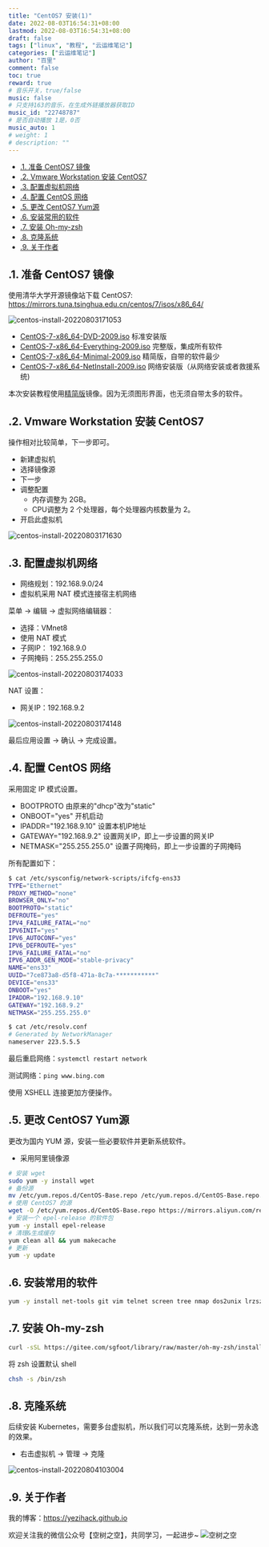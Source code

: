 ```yaml
---
title: "CentOS7 安装(1)"
date: 2022-08-03T16:54:31+08:00
lastmod: 2022-08-03T16:54:31+08:00
draft: false
tags: ["linux", "教程", "云运维笔记"]
categories: ["云运维笔记"]
author: "百里"
comment: false
toc: true
reward: true
# 音乐开关，true/false
music: false
# 只支持163的音乐，在生成外链播放器获取ID
music_id: "22748787"
# 是否自动播放 1是，0否
music_auto: 1
# weight: 1
# description: ""
---
```

<!-- TOC -->

- [.1. 准备 CentOS7 镜像](#1-准备-centos7-镜像)
- [.2. Vmware Workstation 安装 CentOS7](#2-vmware-workstation-安装-centos7)
- [.3. 配置虚拟机网络](#3-配置虚拟机网络)
- [.4. 配置 CentOS 网络](#4-配置-centos-网络)
- [.5. 更改 CentOS7 Yum源](#5-更改-centos7-yum源)
- [.6. 安装常用的软件](#6-安装常用的软件)
- [.7. 安装 Oh-my-zsh](#7-安装-oh-my-zsh)
- [.8. 克隆系统](#8-克隆系统)
- [.9. 关于作者](#9-关于作者)

<!-- /TOC -->

## .1. 准备 CentOS7 镜像

使用清华大学开源镜像站下载 CentOS7: <https://mirrors.tuna.tsinghua.edu.cn/centos/7/isos/x86_64/>

![centos-install-20220803171053](https://cdn.jsdelivr.net/gh/yezihack/assets/b/centos-install-20220803171053)

- [CentOS-7-x86_64-DVD-2009.iso](https://mirrors.tuna.tsinghua.edu.cn/centos/7/isos/x86_64/CentOS-7-x86_64-DVD-2009.iso) 标准安装版
- [CentOS-7-x86_64-Everything-2009.iso](https://mirrors.tuna.tsinghua.edu.cn/centos/7/isos/x86_64/CentOS-7-x86_64-Everything-2009.iso) 完整版，集成所有软件
- [CentOS-7-x86_64-Minimal-2009.iso](https://mirrors.tuna.tsinghua.edu.cn/centos/7/isos/x86_64/CentOS-7-x86_64-Minimal-2009.iso) 精简版，自带的软件最少
- [CentOS-7-x86_64-NetInstall-2009.iso](https://mirrors.tuna.tsinghua.edu.cn/centos/7/isos/x86_64/CentOS-7-x86_64-NetInstall-2009.iso)  网络安装版（从网络安装或者救援系统)

本次安装教程使用[精简版](https://mirrors.tuna.tsinghua.edu.cn/centos/7/isos/x86_64/CentOS-7-x86_64-Minimal-2009.iso)镜像。因为无须图形界面，也无须自带太多的软件。

## .2. Vmware Workstation 安装 CentOS7

操作相对比较简单，下一步即可。

- 新建虚拟机
- 选择镜像源
- 下一步
- 调整配置
  - 内存调整为 2GB。
  - CPU调整为 2 个处理器，每个处理器内核数量为 2。
- 开启此虚拟机

![centos-install-20220803171630](https://cdn.jsdelivr.net/gh/yezihack/assets/b/centos-install-20220803171630)

## .3. 配置虚拟机网络

- 网络规划：192.168.9.0/24
- 虚拟机采用 NAT 模式连接宿主机网络

菜单 -> 编辑 -> 虚拟网络编辑器：

- 选择：VMnet8
- 使用 NAT 模式
- 子网IP： 192.168.9.0
- 子网掩码：255.255.255.0

![centos-install-20220803174033](https://cdn.jsdelivr.net/gh/yezihack/assets/b/centos-install-20220803174033)

NAT 设置：

- 网关IP：192.168.9.2

![centos-install-20220803174148](https://cdn.jsdelivr.net/gh/yezihack/assets/b/centos-install-20220803174148)

最后应用设置 -> 确认 -> 完成设置。

## .4. 配置 CentOS 网络

采用固定 IP 模式设置。

- BOOTPROTO 由原来的"dhcp"改为"static"
- ONBOOT="yes" 开机启动
- IPADDR="192.168.9.10" 设置本机IP地址
- GATEWAY="192.168.9.2" 设置网关IP，即上一步设置的网关IP
- NETMASK="255.255.255.0" 设置子网掩码，即上一步设置的子网掩码

所有配置如下：

```sh
$ cat /etc/sysconfig/network-scripts/ifcfg-ens33 
TYPE="Ethernet"
PROXY_METHOD="none"
BROWSER_ONLY="no"
BOOTPROTO="static"
DEFROUTE="yes"
IPV4_FAILURE_FATAL="no"
IPV6INIT="yes"
IPV6_AUTOCONF="yes"
IPV6_DEFROUTE="yes"
IPV6_FAILURE_FATAL="no"
IPV6_ADDR_GEN_MODE="stable-privacy"
NAME="ens33"
UUID="7ce873a8-d5f8-471a-8c7a-***********"
DEVICE="ens33"
ONBOOT="yes"
IPADDR="192.168.9.10"
GATEWAY="192.168.9.2"
NETMASK="255.255.255.0"

$ cat /etc/resolv.conf 
# Generated by NetworkManager
nameserver 223.5.5.5
```

最后重启网络：`systemctl restart network`

测试网络：`ping www.bing.com`

使用 XSHELL 连接更加方便操作。

## .5. 更改 CentOS7 Yum源

更改为国内 YUM 源，安装一些必要软件并更新系统软件。

- 采用阿里镜像源

```sh
# 安装 wget 
sudo yum -y install wget
# 备份源
mv /etc/yum.repos.d/CentOS-Base.repo /etc/yum.repos.d/CentOS-Base.repo.backup
# 使用 CentOS7 的源
wget -O /etc/yum.repos.d/CentOS-Base.repo https://mirrors.aliyun.com/repo/Centos-7.repo
# 安装一个 epel-release 的软件包
yum -y install epel-release
# 清理&生成缓存
yum clean all && yum makecache
# 更新
yum -y update
```

## .6. 安装常用的软件

```sh
yum -y install net-tools git vim telnet screen tree nmap dos2unix lrzsz nc lsof wget tcpdump htop iftop iotop sysstat nethogs ipvsadm chrony  ipvsadm bridge-utils
```

## .7. 安装 Oh-my-zsh

```sh
curl -sSL https://gitee.com/sgfoot/library/raw/master/oh-my-zsh/install.sh |bash
```

将 zsh 设置默认 shell

```sh
chsh -s /bin/zsh
```

## .8. 克隆系统

后续安装 Kubernetes，需要多台虚拟机，所以我们可以克隆系统，达到一劳永逸的效果。

- 右击虚拟机 -> 管理 -> 克隆

![centos-install-20220804103004](https://cdn.jsdelivr.net/gh/yezihack/assets/b/centos-install-20220804103004)

## .9. 关于作者

我的博客：<https://yezihack.github.io>

欢迎关注我的微信公众号【空树之空】，共同学习，一起进步~
![空树之空](https://cdn.jsdelivr.net/gh/yezihack/assets/b/20210122112114.png?imageslim)
